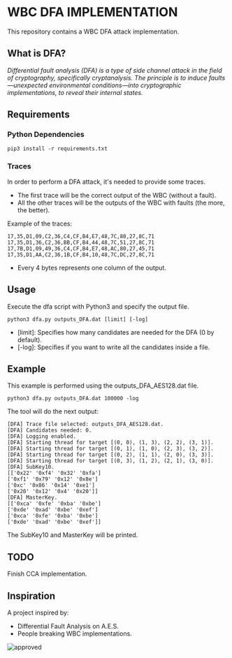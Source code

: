 # WBC DFA IMPLEMENTATION

This repository contains a WBC DFA attack implementation.

## What is DFA?

*Differential fault analysis (DFA) is a type of side channel attack in the field of cryptography, specifically cryptanalysis. The principle is to induce faults—unexpected environmental conditions—into cryptographic implementations, to reveal their internal states.*

## Requirements

### Python Dependencies

```shell
pip3 install -r requirements.txt
```

### Traces

In order to perform a DFA attack, it's needed to provide some traces.

* The first trace will be the correct output of the WBC (without a fault).
* All the other traces will be the outputs of the WBC with faults (the more, the better).

Example of the traces:

```
17,35,D1,09,C2,36,C4,CF,B4,E7,48,7C,80,27,8C,71
17,35,D1,36,C2,36,BB,CF,B4,44,48,7C,51,27,8C,71
17,7B,D1,09,49,36,C4,CF,B4,E7,48,AC,80,27,45,71
17,35,D1,AA,C2,36,1B,CF,B4,10,48,7C,DC,27,8C,71
```

* Every 4 bytes represents one column of the output.

## Usage

Execute the dfa script with Python3 and specify the output file.

```shell
python3 dfa.py outputs_DFA.dat [limit] [-log]
```

* [limit]: Specifies how many candidates are needed for the DFA (0 by default).
* [-log]: Specifies if you want to write all the candidates inside a file.

## Example

This example is performed using the outputs_DFA_AES128.dat file.

```shell
python3 dfa.py outputs_DFA.dat 100000 -log
```

The tool will do the next output:

```
[DFA] Trace file selected: outputs_DFA_AES128.dat.
[DFA] Candidates needed: 0.
[DFA] Logging enabled.
[DFA] Starting thread for target [(0, 0), (1, 3), (2, 2), (3, 1)].
[DFA] Starting thread for target [(0, 1), (1, 0), (2, 3), (3, 2)].
[DFA] Starting thread for target [(0, 2), (1, 1), (2, 0), (3, 3)].
[DFA] Starting thread for target [(0, 3), (1, 2), (2, 1), (3, 0)].
[DFA] SubKey10.
[['0x22' '0xf4' '0x32' '0xfa']
['0xf1' '0x79' '0x12' '0x8e']
['0xc' '0x86' '0x14' '0xe1']
['0x20' '0x12' '0x4' '0x20']]
[DFA] MasterKey.
[['0xca' '0xfe' '0xba' '0xbe']
['0xde' '0xad' '0xbe' '0xef']
['0xca' '0xfe' '0xba' '0xbe']
['0xde' '0xad' '0xbe' '0xef']]
```

The SubKey10 and MasterKey will be printed.

## TODO

Finish CCA implementation.

## Inspiration

A project inspired by:

* Differential Fault Analysis on A.E.S.
* People breaking WBC implementations.

<img src="https://img.shields.io/badge/kikones34-approved-blue" alt="approved">